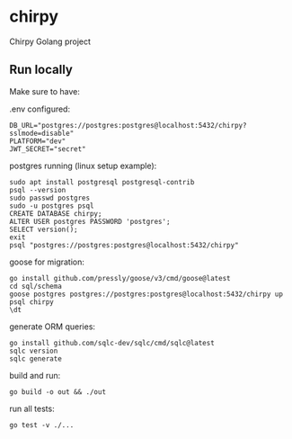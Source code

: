 # chirpy
Chirpy Golang project

## Run locally

Make sure to have:

.env configured:
```
DB_URL="postgres://postgres:postgres@localhost:5432/chirpy?sslmode=disable"
PLATFORM="dev"
JWT_SECRET="secret"
```

postgres running (linux setup example):
```
sudo apt install postgresql postgresql-contrib
psql --version
sudo passwd postgres
sudo -u postgres psql
CREATE DATABASE chirpy;
ALTER USER postgres PASSWORD 'postgres';
SELECT version();
exit
psql "postgres://postgres:postgres@localhost:5432/chirpy"
```

goose for migration:
```
go install github.com/pressly/goose/v3/cmd/goose@latest
cd sql/schema
goose postgres postgres://postgres:postgres@localhost:5432/chirpy up
psql chirpy
\dt
```

generate ORM queries:
```
go install github.com/sqlc-dev/sqlc/cmd/sqlc@latest
sqlc version
sqlc generate
```

build and run:
```
go build -o out && ./out
```

run all tests:
```
go test -v ./...
```
